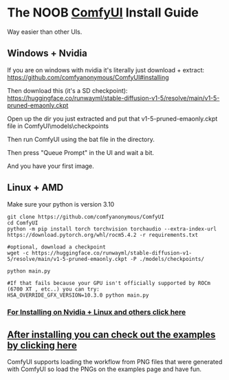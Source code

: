 # The NOOB [ComfyUI](https://github.com/comfyanonymous/ComfyUI) Install Guide
Way easier than other UIs.

## Windows + Nvidia

If you are on windows with nvidia it's literally just download + extract:
https://github.com/comfyanonymous/ComfyUI#installing

Then download this (it's a SD checkpoint):
https://huggingface.co/runwayml/stable-diffusion-v1-5/resolve/main/v1-5-pruned-emaonly.ckpt

Open up the dir you just extracted and put that v1-5-pruned-emaonly.ckpt file in ComfyUI\models\checkpoints

Then run ComfyUI using the bat file in the directory.

Then press "Queue Prompt" in the UI and wait a bit.

And you have your first image.


## Linux + AMD

Make sure your python is version 3.10

```
git clone https://github.com/comfyanonymous/ComfyUI
cd ComfyUI
python -m pip install torch torchvision torchaudio --extra-index-url https://download.pytorch.org/whl/rocm5.4.2 -r requirements.txt

#optional, download a checkpoint
wget -c https://huggingface.co/runwayml/stable-diffusion-v1-5/resolve/main/v1-5-pruned-emaonly.ckpt -P ./models/checkpoints/

python main.py

#If that fails because your GPU isn't officially supported by ROCm (6700 XT , etc..) you can try:
HSA_OVERRIDE_GFX_VERSION=10.3.0 python main.py
```

### [For Installing on Nvidia + Linux and others click here](https://github.com/comfyanonymous/ComfyUI#manual-install-windows-linux)

## [After installing you can check out the examples by clicking here](https://comfyanonymous.github.io/ComfyUI_examples/)

ComfyUI supports loading the workflow from PNG files that were generated with ComfyUI so load the PNGs on the examples page and have fun.
